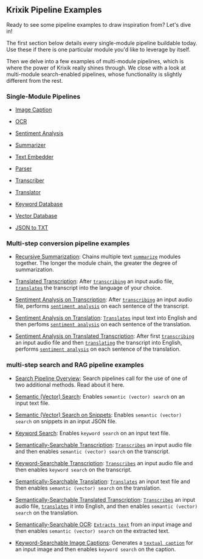 ## Krixik Pipeline Examples

Ready to see some pipeline examples to draw inspiration from? Let's dive in!

The first section below details every single-module pipeline buildable today. Use these if there is one particular module you'd like to leverage by itself.

Then we delve into a few examples of multi-module pipelines, which is where the power of Krixik really shines through. We close with a look at multi-module search-enabled pipelines, whose functionality is slightly different from the rest.

### Single-Module Pipelines

- [Image Caption](single_module_pipelines/single_caption.md)

- [OCR](single_module_pipelines/single_ocr.md)

- [Sentiment Analysis](single_module_pipelines/single_sentiment.md)

- [Summarizer](single_module_pipelines/single_summarize.md)

- [Text Embedder](single_module_pipelines/single_text-embedder.md)

- [Parser](single_module_pipelines/single_parser.md)

- [Transcriber](single_module_pipelines/single_transcribe.md)

- [Translator](single_module_pipelines/single_translate.md)

- [Keyword Database](single_module_pipelines/single_keyword-db.md)

- [Vector Database](single_module_pipelines/single_vector-db.md)

- [JSON to TXT](single_module_pipelines/single_json-to-txt.md)

###  Multi-step conversion pipeline examples

- [Recursive Summarization](multi_module_non_search_pipeline_examples/multi_recursive_summarization.md): Chains multiple text [`summarize`](../modules/ai_modules/summarize_module.md) modules together. The longer the module chain, the greater the degree of summarization.

- [Translated Transcription](multi_module_non_search_pipeline_examples/multi_translated_transcription.md): After [`transcribing`](../modules/ai_modules/transcribe_module.md) an input audio file, [`translates`](../modules/ai_modules/translate_module.md) the transcript into the language of your choice.

- [Sentiment Analysis on Transcription](multi_module_non_search_pipeline_examples/multi_sentiment_analysis_on_transcription.md): After [`transcribing`](../modules/ai_modules/transcribe_module.md) an input audio file, performs [`sentiment analysis`](../modules/ai_modules/sentiment_module.md) on each sentence of the transcript.

- [Sentiment Analysis on Translation](multi_module_non_search_pipeline_examples/multi_sentiment_analysis_on_translation.md): [`Translates`](../modules/ai_modules/translate_module.md) input text into English and then perfoms [`sentiment analysis`](../modules/ai_modules/sentiment_module.md) on each sentence of the translation.

- [Sentiment Analysis on Translated Transcription](multi_module_non_search_pipeline_examples/multi_sentiment_analysis_on_translated_transcription.md): After first [`transcribing`](../modules/ai_modules/transcribe_module.md) an input audio file and then [`translating`](../modules/ai_modules/translate_module.md) the transcript into English, performs [`sentiment analysis`](../modules/ai_modules/sentiment_module.md) on each sentence of the translation.

### multi-step search and RAG pipeline examples

- [Search Pipeline Overview](search_pipeline_examples/search_pipelines_overview.md): Search pipelines call for the use of one of two additional methods. Read about it here.

- [Semantic (Vector) Search](search_pipeline_examples/multi_basic_semantic_search.md): Enables `semantic (vector) search` on an input text file.

- [Semantic (Vector) Search on Snippets](search_pipeline_examples/multi_snippet_semantic_search.md): Enables `semantic (vector) search` on snippets in an input JSON file.

- [Keyword Search](search_pipeline_examples/multi_basic_keyword-search.md): Enables `keyword search` on an input text file.

- [Semantically-Searchable Transcription](search_pipeline_examples/multi_semantically_searchable_transcription.md): [`Transcribes`](../modules/ai_modules/transcribe_module.md) an input audio file and then enables `semantic (vector) search` on the transcript.

- [Keyword-Searchable Transcription](search_pipeline_examples/multi_keyword_searchable_transcription.md): [`Transcribes`](../modules/ai_modules/transcribe_module.md) an input audio file and then enables `keyword search` on the transcript.

- [Semantically-Searchable Translation](search_pipeline_examples/multi_semantically_searchable_translation.md): [`Translates`](../modules/ai_modules/translate_module.md) an input text file and then enables `semantic (vector) search` on the translation.

- [Semantically-Searchable Translated Transcription](search_pipeline_examples/multi_semantically_searchable_translated_transcription.md): [`Transcribes`](../modules/ai_modules/transcribe_module.md) an input audio file, [`translates`](../modules/ai_modules/translate_module.md) it into English, and then enables `semantic (vector) search` on the translation.

- [Semantically-Searchable OCR](search_pipeline_examples/multi_semantically_searchable_ocr.md): [`Extracts text`](../modules/ai_modules/ocr_module.md) from an input image and then enables `semantic (vector) search` on the extracted text.

- [Keyword-Searchable Image Captions](search_pipeline_examples/multi_keyword_searchable_image_captions.md): Generates a [`textual caption`](../modules/ai_modules/caption_module.md) for an input image and then enables `keyword search` on the caption.
